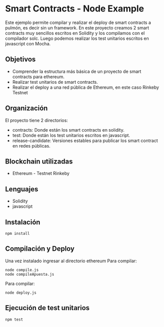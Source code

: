 # Smart Contracts - Node Example
Este ejemplo permite compilar y realizar el deploy de smart contracts a pulmón, es decir
sin un framework. En este proyecto creamos 2 smart contracts muy sencillos
escritos en Solidity y los compilamos con el compilador solc. Luego podemos realizar los
test unitarios escritos en javascript con Mocha.

## Objetivos
* Comprender la estructura más básica de un proyecto de smart contracts para ethereum.
* Realizar test unitarios de smart contracts.
* Realizar el deploy a una red pública de Ethereum, en este caso Rinkeby Testnet

## Organización
El proyecto tiene 2 directorios: 
* contracts: Donde están los smart contracts en solidity.
* test: Donde están los test unitarios escritos en javascript.
* release-candidate: Versiones estables para publicar los smart contract en redes públicas.


## Blockchain utilizadas
* Ethereum - Testnet Rinkeby

## Lenguajes
* Solidity
* javascript

## Instalación
```
npm install
```

## Compilación y Deploy
Una vez instalado ingresar al directorio ethereum
Para compilar:
```
node compile.js
node compileApuesta.js
```

Para compilar:
```
node deploy.js
```

## Ejecución de test unitarios
```
npm test
```
